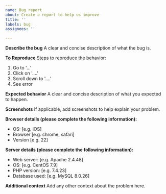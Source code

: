 ```yaml
---
name: Bug report
about: Create a report to help us improve
title: ''
labels: bug
assignees: ''

---
```


**Describe the bug**
A clear and concise description of what the bug is.

**To Reproduce**
Steps to reproduce the behavior:
1. Go to '...'
2. Click on '....'
3. Scroll down to '....'
4. See error

**Expected behavior**
A clear and concise description of what you expected to happen.

**Screenshots**
If applicable, add screenshots to help explain your problem.

**Browser details (please complete the following information):**
 - OS: [e.g. iOS]
 - Browser [e.g. chrome, safari]
 - Version [e.g. 22]

**Server details (please complete the following information):**
 - Web server: [e.g. Apache 2.4.48]
 - OS: [e.g. CentOS 7.9]
 - PHP version: [e.g. 7.4.23]
 - Database used: [e.g. MySQL 8.0.26]

**Additional context**
Add any other context about the problem here.
